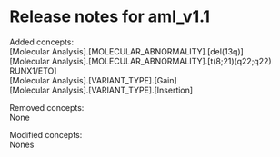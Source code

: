 # Release notes for aml_v1.1

Added concepts:<br>
[Molecular Analysis].[MOLECULAR_ABNORMALITY].[del(13q)]<br>
[Molecular Analysis].[MOLECULAR_ABNORMALITY].[t(8;21)(q22;q22) RUNX1/ETO]<br>
[Molecular Analysis].[VARIANT_TYPE].[Gain]<br>
[Molecular Analysis].[VARIANT_TYPE].[Insertion]<br>

Removed concepts:<br>
None

Modified concepts:<br>
Nones
